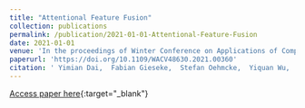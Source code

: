 ```yaml
---
title: "Attentional Feature Fusion"
collection: publications
permalink: /publication/2021-01-01-Attentional-Feature-Fusion
date: 2021-01-01
venue: 'In the proceedings of Winter Conference on Applications of Computer Vision (WACV)'
paperurl: 'https://doi.org/10.1109/WACV48630.2021.00360'
citation: ' Yimian Dai,  Fabian Gieseke,  Stefan Oehmcke,  Yiquan Wu,  Kobus Barnard, &quot;Attentional Feature Fusion.&quot; In the proceedings of Winter Conference on Applications of Computer Vision (WACV), 2021.'
---
```

[Access paper here](https://doi.org/10.1109/WACV48630.2021.00360){:target="_blank"}
